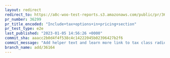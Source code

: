 ```yaml
---
layout: redirect
redirect_to: https://a8c-woo-test-reports.s3.amazonaws.com/public/pr/36299/e2e/index.html
pr_number: 36299
pr_title_encoded: "Include+tax+options+in+pricing+section"
pr_test_type: e2e
last_published: "2023-01-05 14:56:26 +0000"
commit_sha: aaacc2b0d4f4f538c4c14222045b02396427b2f6
commit_message: "Add helper text and learn more link to tax class radio group"
branch_name: add/36164
---
```

